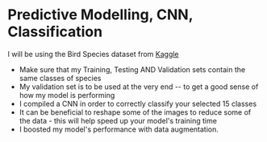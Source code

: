 # Predictive Modelling, CNN, Classification

I will be using the Bird Species dataset from [Kaggle](https://www.kaggle.com/gpiosenka/100-bird-species) 

- Make sure that my Training, Testing AND Validation sets contain the same classes of species
- My validation set is to be used at the very end -- to get a good sense of how my model is performing
- I compiled a CNN in order to correctly classify your selected 15 classes
- It can be beneficial to reshape some of the images to reduce some of the data - this will help speed up your model's training time
- I boosted my model's performance with data augmentation.
